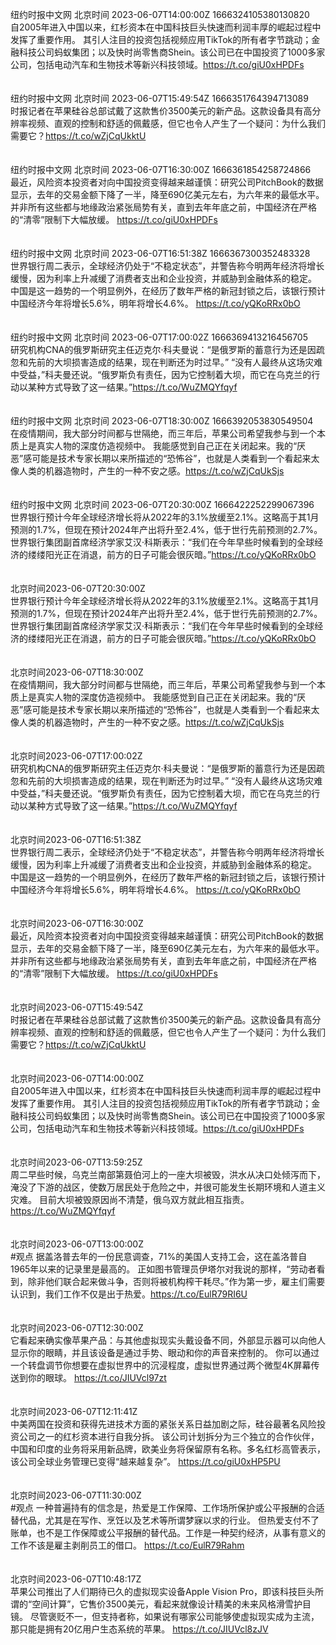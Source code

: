 纽约时报中文网 北京时间 2023-06-07T14:00:00Z 1666324105380130820<br>自2005年进入中国以来，红杉资本在中国科技巨头快速而利润丰厚的崛起过程中发挥了重要作用。
其引人注目的投资包括视频应用TikTok的所有者字节跳动；金融科技公司蚂蚁集团；以及快时尚零售商Shein。该公司已在中国投资了1000多家公司，包括电动汽车和生物技术等新兴科技领域。https://t.co/giU0xHPDFs<br><br><br>纽约时报中文网 北京时间 2023-06-07T15:49:54Z 1666351764394713089<br>时报记者在苹果硅谷总部试戴了这款售价3500美元的新产品。这款设备具有高分辨率视频、直观的控制和舒适的佩戴感，但它也令人产生了一个疑问：为什么我们需要它？https://t.co/wZjCqUkktU<br><br><br>纽约时报中文网 北京时间 2023-06-07T16:30:00Z 1666361854258724866<br>最近，风险资本投资者对向中国投资变得越来越谨慎：研究公司PitchBook的数据显示，去年的交易金额下降了一半，降至690亿美元左右，为六年来的最低水平。
并非所有这些都与地缘政治紧张局势有关，直到去年年底之前，中国经济在严格的“清零”限制下大幅放缓。 https://t.co/giU0xHPDFs<br><br><br>纽约时报中文网 北京时间 2023-06-07T16:51:38Z 1666367300352483328<br>世界银行周二表示，全球经济仍处于“不稳定状态”，并警告称今明两年经济将增长缓慢，因为利率上升减缓了消费者支出和企业投资，并威胁到金融体系的稳定。
中国是这一趋势的一个明显例外，在经历了数年严格的新冠封锁之后，该银行预计中国经济今年将增长5.6%，明年将增长4.6%。
https://t.co/yQKoRRx0bO<br><br><br>纽约时报中文网 北京时间 2023-06-07T17:00:02Z 1666369413216456705<br>研究机构CNA的俄罗斯研究主任迈克尔·科夫曼说：“是俄罗斯的蓄意行为还是因疏忽和先前的大坝损害造成的结果，现在判断还为时过早。”
“没有人最终从这场灾难中受益，”科夫曼还说。“俄罗斯负有责任，因为它控制着大坝，而它在乌克兰的行动以某种方式导致了这一结果。”https://t.co/WuZMQYfqyf<br><br><br>纽约时报中文网 北京时间 2023-06-07T18:30:00Z 1666392053830549504<br>在疫情期间，我大部分时间都与世隔绝，而三年后，苹果公司希望我参与到一个本质上是真实人物的深度仿造视频中。
我能感觉到自己正在关闭起来。我的“厌恶”感可能是技术专家长期以来所描述的“恐怖谷”，也就是人类看到一个看起来太像人类的机器造物时，产生的一种不安之感。https://t.co/wZjCqUkSjs<br><br><br>纽约时报中文网 北京时间 2023-06-07T20:30:00Z 1666422252299067396<br>世界银行预计今年全球经济增长将从2022年的3.1%放缓至2.1%。这略高于其1月预测的1.7%，但现在预计2024年产出将升至2.4%，低于世行先前预测的2.7%。
世界银行集团副首席经济学家艾汉·科斯表示：“我们在今年早些时候看到的全球经济的缕缕阳光正在消退，前方的日子可能会很灰暗。”https://t.co/yQKoRRx0bO<br><br><br>北京时间2023-06-07T20:30:00Z<br>世界银行预计今年全球经济增长将从2022年的3.1%放缓至2.1%。这略高于其1月预测的1.7%，但现在预计2024年产出将升至2.4%，低于世行先前预测的2.7%。
世界银行集团副首席经济学家艾汉·科斯表示：“我们在今年早些时候看到的全球经济的缕缕阳光正在消退，前方的日子可能会很灰暗。”https://t.co/yQKoRRx0bO<br><br><br>北京时间2023-06-07T18:30:00Z<br>在疫情期间，我大部分时间都与世隔绝，而三年后，苹果公司希望我参与到一个本质上是真实人物的深度仿造视频中。
我能感觉到自己正在关闭起来。我的“厌恶”感可能是技术专家长期以来所描述的“恐怖谷”，也就是人类看到一个看起来太像人类的机器造物时，产生的一种不安之感。https://t.co/wZjCqUkSjs<br><br><br>北京时间2023-06-07T17:00:02Z<br>研究机构CNA的俄罗斯研究主任迈克尔·科夫曼说：“是俄罗斯的蓄意行为还是因疏忽和先前的大坝损害造成的结果，现在判断还为时过早。”
“没有人最终从这场灾难中受益，”科夫曼还说。“俄罗斯负有责任，因为它控制着大坝，而它在乌克兰的行动以某种方式导致了这一结果。”https://t.co/WuZMQYfqyf<br><br><br>北京时间2023-06-07T16:51:38Z<br>世界银行周二表示，全球经济仍处于“不稳定状态”，并警告称今明两年经济将增长缓慢，因为利率上升减缓了消费者支出和企业投资，并威胁到金融体系的稳定。
中国是这一趋势的一个明显例外，在经历了数年严格的新冠封锁之后，该银行预计中国经济今年将增长5.6%，明年将增长4.6%。
https://t.co/yQKoRRx0bO<br><br><br>北京时间2023-06-07T16:30:00Z<br>最近，风险资本投资者对向中国投资变得越来越谨慎：研究公司PitchBook的数据显示，去年的交易金额下降了一半，降至690亿美元左右，为六年来的最低水平。
并非所有这些都与地缘政治紧张局势有关，直到去年年底之前，中国经济在严格的“清零”限制下大幅放缓。 https://t.co/giU0xHPDFs<br><br><br>北京时间2023-06-07T15:49:54Z<br>时报记者在苹果硅谷总部试戴了这款售价3500美元的新产品。这款设备具有高分辨率视频、直观的控制和舒适的佩戴感，但它也令人产生了一个疑问：为什么我们需要它？https://t.co/wZjCqUkktU<br><br><br>北京时间2023-06-07T14:00:00Z<br>自2005年进入中国以来，红杉资本在中国科技巨头快速而利润丰厚的崛起过程中发挥了重要作用。
其引人注目的投资包括视频应用TikTok的所有者字节跳动；金融科技公司蚂蚁集团；以及快时尚零售商Shein。该公司已在中国投资了1000多家公司，包括电动汽车和生物技术等新兴科技领域。https://t.co/giU0xHPDFs<br><br><br>北京时间2023-06-07T13:59:25Z<br>周二早些时候，乌克兰南部第聂伯河上的一座大坝被毁，洪水从决口处倾泻而下，淹没了下游的战区，使数万居民处于危险之中，并很可能发生长期环境和人道主义灾难。
目前大坝被毁原因尚不清楚，俄乌双方就此相互指责。
https://t.co/WuZMQYfqyf<br><br><br>北京时间2023-06-07T13:00:00Z<br>#观点 据盖洛普去年的一份民意调查，71%的美国人支持工会，这在盖洛普自1965年以来的记录里是最高的。
正如图书管理员伊塔尔对我说的那样，“劳动者看到，除非他们联合起来做斗争，否则将被机构榨干耗尽。”作为第一步，雇主们需要认识到，我们工作不仅是出于热爱。https://t.co/EulR79RI6U<br><br><br>北京时间2023-06-07T12:30:00Z<br>它看起来确实像苹果产品：与其他虚拟现实头戴设备不同，外部显示器可以向他人显示你的眼睛，并且该设备是通过手势、眼动和你的声音来控制的。
你可以通过一个转盘调节你想要在虚拟世界中的沉浸程度，虚拟世界通过两个微型4K屏幕传送到你的眼球。 https://t.co/JIUVcl97zt<br><br><br>北京时间2023-06-07T12:11:41Z<br>中美两国在投资和获得先进技术方面的紧张关系日益加剧之际，硅谷最著名风险投资公司之一的红杉资本进行自我分拆。
该公司计划拆分为三个独立的合作伙伴，中国和印度的业务将采用新品牌，欧美业务将保留原有名称。多名红杉高管表示，该公司全球业务管理已变得“越来越复杂”。
https://t.co/giU0xHP5PU<br><br><br>北京时间2023-06-07T11:30:00Z<br>#观点 一种普遍持有的信念是，热爱是工作保障、工作场所保护或公平报酬的合适替代品，尤其是在写作、烹饪以及艺术等所谓梦寐以求的行业。
但热爱支付不了账单，也不是工作保障或公平报酬的替代品。工作是一种契约经济，从事有意义的工作不该是雇主剥削员工的借口。
https://t.co/EulR79Rahm<br><br><br>北京时间2023-06-07T10:48:17Z<br>苹果公司推出了人们期待已久的虚拟现实设备Apple Vision Pro，即该科技巨头所谓的“空间计算”，它售价3500美元，看起来就像设计精美的未来风格滑雪护目镜。
尽管褒贬不一，但支持者称，如果说有哪家公司能够使虚拟现实成为主流，那只能是拥有20亿用户生态系统的苹果。
https://t.co/JIUVcl8zJV<br><br><br>